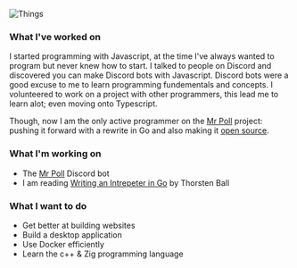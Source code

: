 ![Things](https://go-skill-icons.vercel.app/api/icons?i=windows,debian,goland,vscode,golang,typescript,bun,postgres,mongodb,regex,expressjs,latex&perline=6)
### What I've worked on
I started programming with Javascript, at the time I've always wanted to program but never knew how to start.
I talked to people on Discord and discovered you can make Discord bots with Javascript.
Discord bots were a good excuse to me to learn programming fundementals and concepts. 
I volunteered to work on a project with other programmers, this lead me to learn alot; even moving onto Typescript. 

Though, now I am the only active programmer on the [Mr Poll](https://mrpoll.xyz) project: 
pushing it forward with a rewrite in Go and also making it [open source](https://github.com/via-development/mr-poll).

### What I'm working on

- The [Mr Poll](https://mrpoll.xyz) Discord bot
- I am reading [Writing an Intrepeter in Go](https://interpreterbook.com) by Thorsten Ball

### What I want to do

- Get better at building websites
- Build a desktop application
- Use Docker efficiently
- Learn the c++ & Zig programming language

